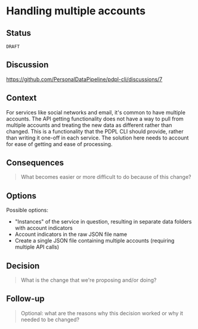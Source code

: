 # Handling multiple accounts

## Status

`DRAFT`

## Discussion

https://github.com/PersonalDataPipeline/pdpl-cli/discussions/7

## Context

For services like social networks and email, it's common to have multiple accounts. The API getting functionality does not have a way to pull from multiple accounts and treating the new data as different rather than changed. This is a functionality that the PDPL CLI should provide, rather than writing it one-off in each service. The solution here needs to account for ease of getting and ease of processing.

## Consequences

> What becomes easier or more difficult to do because of this change?

## Options

Possible options:

- "Instances" of the service in question, resulting in separate data folders with account indicators
- Account indicators in the raw JSON file name
- Create a single JSON file containing multiple accounts (requiring multiple API calls)

## Decision

> What is the change that we're proposing and/or doing?

## Follow-up

> Optional: what are the reasons why this decision worked or why it needed to be changed?